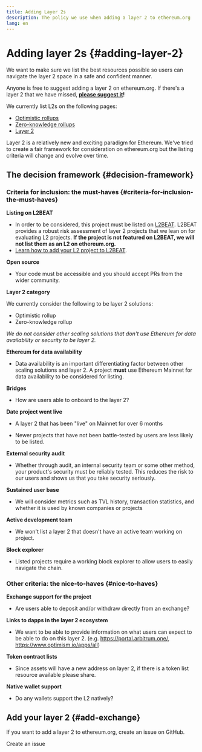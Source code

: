 ```yaml
---
title: Adding Layer 2s
description: The policy we use when adding a layer 2 to ethereum.org
lang: en
---
```


# Adding layer 2s {#adding-layer-2}

We want to make sure we list the best resources possible so users can navigate the layer 2 space in a safe and confident manner.

Anyone is free to suggest adding a layer 2 on ethereum.org. If there's a layer 2 that we have missed, **[please suggest it](https://github.com/ethereum/ethereum-org-website/issues/new?assignees=&labels=feature+%3Asparkles%3A%2Ccontent+%3Afountain_pen%3A&template=suggest_layer2.yaml)!**

We currently list L2s on the following pages:

- [Optimistic rollups](/developers/docs/scaling/optimistic-rollups/)
- [Zero-knowledge rollups](/developers/docs/scaling/zk-rollups/)
- [Layer 2](/layer-2/)

Layer 2 is a relatively new and exciting paradigm for Ethereum. We've tried to create a fair framework for consideration on ethereum.org but the listing criteria will change and evolve over time.

## The decision framework {#decision-framework}

### Criteria for inclusion: the must-haves {#criteria-for-inclusion-the-must-haves}

**Listing on L2BEAT**

- In order to be considered, this project must be listed on [L2BEAT](https://l2beat.com). L2BEAT provides a robust risk assessment of layer 2 projects that we lean on for evaluating L2 projects. **If the project is not featured on L2BEAT, we will not list them as an L2 on ethereum.org.**
- [Learn how to add your L2 project to L2BEAT](https://github.com/l2beat/l2beat/blob/master/CONTRIBUTING.md).

**Open source**

- Your code must be accessible and you should accept PRs from the wider community.

**Layer 2 category**

We currently consider the following to be layer 2 solutions:

- Optimistic rollup
- Zero-knowledge rollup

_We do not consider other scaling solutions that don't use Ethereum for data availability or security to be layer 2._

**Ethereum for data availability**

- Data availability is an important differentiating factor between other scaling solutions and layer 2. A project **must** use Ethereum Mainnet for data availability to be considered for listing.

**Bridges**

- How are users able to onboard to the layer 2?

**Date project went live**

- A layer 2 that has been "live" on Mainnet for over 6 months

- Newer projects that have not been battle-tested by users are less likely to be listed.

**External security audit**

- Whether through audit, an internal security team or some other method, your product's security must be reliably tested. This reduces the risk to our users and shows us that you take security seriously.

**Sustained user base**

- We will consider metrics such as TVL history, transaction statistics, and whether it is used by known companies or projects

**Active development team**

- We won't list a layer 2 that doesn't have an active team working on project.

**Block explorer**

- Listed projects require a working block explorer to allow users to easily navigate the chain.

### Other criteria: the nice-to-haves {#nice-to-haves}

**Exchange support for the project**

- Are users able to deposit and/or withdraw directly from an exchange?

**Links to dapps in the layer 2 ecosystem**

- We want to be able to provide information on what users can expect to be able to do on this layer 2. (e.g. https://portal.arbitrum.one/, https://www.optimism.io/apps/all)

**Token contract lists**

- Since assets will have a new address on layer 2, if there is a token list resource available please share.

**Native wallet support**

- Do any wallets support the L2 natively?

## Add your layer 2 {#add-exchange}

If you want to add a layer 2 to ethereum.org, create an issue on GitHub.

<ButtonLink to="https://github.com/ethereum/ethereum-org-website/issues/new?assignees=&labels=feature+%3Asparkles%3A%2Ccontent+%3Afountain_pen%3A&template=suggest_layer2.yaml">
  Create an issue
</ButtonLink>
